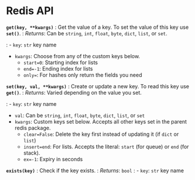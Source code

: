 Redis API
=========
 
**`get(key, **kwargs)`**
: Get the value of a key. To set the value of this key use **`set()`**.
: *Returns*: Can be `string`, `int`, `float`, `byte`, `dict`, `list`, or `set`.

: - `key`: `str` key name
- `kwargs`: Choose from any of the custom keys below.
    - `start=0`: Starting index for lists
    - `end=-1`: Ending index for lists
    - `only=`: For hashes only return the fields you need

**`set(key, val, **kwargs)`**
: Create or update a new key. To read this key use **`get()`**.
: *Returns*: Varied depending on the value you set.

: - `key`: `str` key name
- `val`: Can be `string`, `int`, `float`, `byte`, `dict`, `list`, or `set`
- `kwargs`: Custom keys set below. Accepts all other keys set in the parent redis package.
    - `clear=False`: Delete the key first instead of updating it (if `dict` or `list`)
    - `insert=end`: For lists. Accepts the literal: `start` (for queue) or `end` (for stack).
    - `ex=-1`: Expiry in seconds
    
**`exists(key)`**
: Check if the key exists.
: *Returns*: `bool`
: - `key`: `str` key name